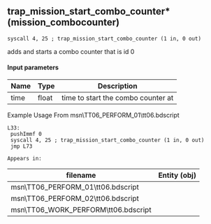 ## trap_mission_start_combo_counter* (mission_combocounter)

`syscall 4, 25 ; trap_mission_start_combo_counter (1 in, 0 out)`

adds and starts a combo counter that is id 0

#### Input parameters
| Name | Type | Description
|------|------|------------
| time   | float   | time to start the combo counter at


Example Usage From msn\TT06_PERFORM_01\tt06.bdscript
```plaintext
L33:
 pushImmf 0
 syscall 4, 25 ; trap_mission_start_combo_counter (1 in, 0 out)
 jmp L73
```





	Appears in:
| filename | Entity (obj)
|----------|-------------
| msn\TT06_PERFORM_01\tt06.bdscript       |           
| msn\TT06_PERFORM_02\tt06.bdscript       |           
| msn\TT06_WORK_PERFORM\tt06.bdscript       |           



